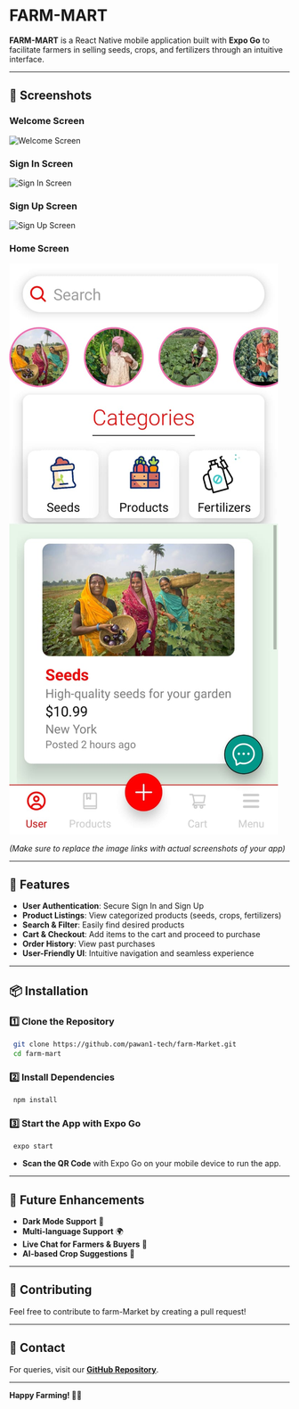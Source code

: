 # FARM-MART

**FARM-MART** is a React Native mobile application built with **Expo Go** to facilitate farmers in selling seeds, crops, and fertilizers through an intuitive interface.

---

## 📱 Screenshots

### Welcome Screen
![Welcome Screen](./assets/screenshots/welcome.png)

### Sign In Screen
![Sign In Screen](./assets/screenshots/signin.png)

### Sign Up Screen
![Sign Up Screen](./assets/screenshots/signup.png)

### Home Screen
![Home Screen](./assets/screenshots/Home.jpeg)

*(Make sure to replace the image links with actual screenshots of your app)*

---

## 🚀 Features

- **User Authentication**: Secure Sign In and Sign Up
- **Product Listings**: View categorized products (seeds, crops, fertilizers)
- **Search & Filter**: Easily find desired products
- **Cart & Checkout**: Add items to the cart and proceed to purchase
- **Order History**: View past purchases
- **User-Friendly UI**: Intuitive navigation and seamless experience

---

## 📦 Installation

### 1️⃣ Clone the Repository
```sh
 git clone https://github.com/pawan1-tech/farm-Market.git
 cd farm-mart
```

### 2️⃣ Install Dependencies
```sh
 npm install
```

### 3️⃣ Start the App with Expo Go
```sh
 expo start
```

- **Scan the QR Code** with Expo Go on your mobile device to run the app.

---


## 🎯 Future Enhancements
- **Dark Mode Support** 🌙
- **Multi-language Support** 🌍
- **Live Chat for Farmers & Buyers** 💬
- **AI-based Crop Suggestions** 🌱

---

## 🤝 Contributing
Feel free to contribute to farm-Market by creating a pull request!

---

## 📩 Contact
For queries, visit our **[GitHub Repository](https://github.com/pawan1-tech/farm-Market)**.

---

**Happy Farming! 🚜🌾**

